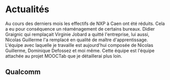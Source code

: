 # Actualités

Au cours des derniers mois les effectifs de NXP à Caen ont été réduits. Cela a eu pour conséquence un réaménagement de certains bureaux.
Didier Graignic qui remplaçait Virginie Jobard a quitté l'entreprise, lui aussi, Nicolas Guillerme l'a remplacé en qualité de maître d'apprentissage.
L'équipe avec laquelle je travaille est aujourd'hui composée de Nicolas Guillerme, Dominique Defossez et moi même. Cette équipe est l'équipe attachée au projet MOOCTab que je détaillerai plus loin.


## Qualcomm
